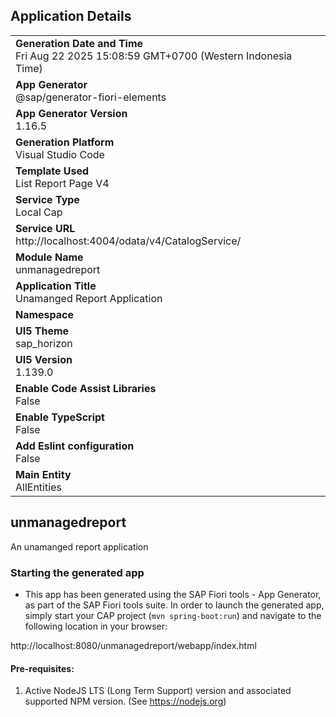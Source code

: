 ## Application Details
|               |
| ------------- |
|**Generation Date and Time**<br>Fri Aug 22 2025 15:08:59 GMT+0700 (Western Indonesia Time)|
|**App Generator**<br>@sap/generator-fiori-elements|
|**App Generator Version**<br>1.16.5|
|**Generation Platform**<br>Visual Studio Code|
|**Template Used**<br>List Report Page V4|
|**Service Type**<br>Local Cap|
|**Service URL**<br>http://localhost:4004/odata/v4/CatalogService/|
|**Module Name**<br>unmanagedreport|
|**Application Title**<br>Unamanged Report Application|
|**Namespace**<br>|
|**UI5 Theme**<br>sap_horizon|
|**UI5 Version**<br>1.139.0|
|**Enable Code Assist Libraries**<br>False|
|**Enable TypeScript**<br>False|
|**Add Eslint configuration**<br>False|
|**Main Entity**<br>AllEntities|

## unmanagedreport

An unamanged report application

### Starting the generated app

-   This app has been generated using the SAP Fiori tools - App Generator, as part of the SAP Fiori tools suite.  In order to launch the generated app, simply start your CAP project (```mvn spring-boot:run```) and navigate to the following location in your browser:

http://localhost:8080/unmanagedreport/webapp/index.html

#### Pre-requisites:

1. Active NodeJS LTS (Long Term Support) version and associated supported NPM version.  (See https://nodejs.org)


